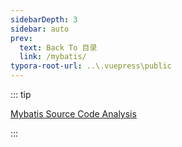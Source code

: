 ```yaml
---
sidebarDepth: 3
sidebar: auto
prev:
  text: Back To 目录
  link: /mybatis/
typora-root-url: ..\.vuepress\public
---
```




::: tip

[Mybatis Source Code Analysis](https://github.com/Q10Viking/learncode/tree/main/mybatis/mybatis-3-5.3.x-master)

:::

